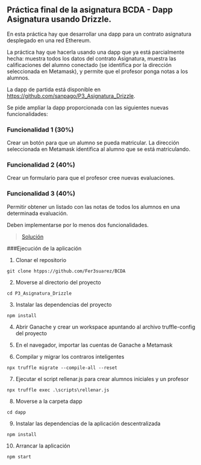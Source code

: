 ##  Práctica final de la asignatura BCDA - Dapp Asignatura usando Drizzle.

En esta práctica hay que desarrollar una dapp para un contrato asignatura desplegado en una red Ethereum.

La práctica hay que hacerla usando una dapp que ya está parcialmente hecha: muestra todos los datos del contrato Asignatura, muestra las calificaciones del alumno conectado (se identifica por la dirección seleccionada en Metamask), y permite que el profesor ponga notas a los alumnos.

La dapp de partida está disponible en https://github.com/sanpago/P3_Asignatura_Drizzle.

Se pide ampliar la dapp proporcionada con las siguientes nuevas funcionalidades:

### Funcionalidad 1 (30%)
Crear un botón para que un alumno se pueda matricular.  La dirección seleccionada en Metamask identifica al alumno que se está matriculando.

### Funcionalidad 2 (40%)
Crear un formulario para que el profesor cree nuevas evaluaciones.

### Funcionalidad 3 (40%)
Permitir obtener un listado con las notas de todos los alumnos en una determinada evaluación.

Deben implementarse por lo menos dos funcionalidades. 

> [Solución](https://github.com/Fer3suarez/BCDA/tree/main/P3_Asignatura_Drizzle)

###Ejecución de la aplicación

1. Clonar el repositorio

```
git clone htpps://github.com/Fer3suarez/BCDA
```

2. Moverse al directorio del proyecto

```
cd P3_Asignatura_Drizzle
```

3. Instalar las dependencias del proyecto

```
npm install
```

4. Abrir Ganache y crear un workspace apuntando al archivo truffle-config del proyecto


5. En el navegador, importar las cuentas de Ganache a Metamask


6. Compilar y migrar los contraros inteligentes

```
npx truffle migrate --compile-all --reset
```

7. Ejecutar el script rellenar.js para crear alumnos iniciales y un profesor

```
npx truffle exec .\scripts\rellenar.js
```

8. Moverse a la carpeta dapp

```
cd dapp
```

9. Instalar las dependencias de la aplicación descentralizada

```
npm install
```

10. Arrancar la aplicación

```
npm start
```